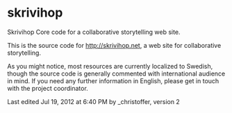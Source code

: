 # skrivihop
Skrivihop Core code for a collaborative storytelling web site.  

This is the source code for http://skrivihop.net, a web site for collaborative storytelling.   

As you might notice, most resources are currently localized to Swedish, though the source code is generally commented with international audience in mind. If you need any further information in English, please get in touch with the project coordinator. 

Last edited Jul 19, 2012 at 6:40 PM by _christoffer, version 2

